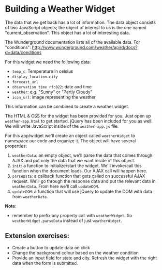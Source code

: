 # Building a Weather Widget

The data that we get back has a lot of information. The data object consists of two JavaScript objects; the object of interest to us is the one named "current_observation". This object has a lot of interesting data.

The Wunderground documentation lists all of the available data. For "conditions": http://www.wunderground.com/weather/api/d/docs?d=data/conditions

For this widget we need the following data:

* `temp_c`: Temperature in celsius
* `display_location.city`
* `forecast_url`
* `observation_time_rfc822`: date and time
* `weather`: e.g. "Sunny" or "Partly Cloudy"
* `icon_url`: image representing the weather


This information can be combined to create a weather widget.

The HTML & CSS for the widget has been provided for you. Just open up `weather-app.html` to get started. jQuery has been included for you as well. We will write JavaScript inside of the `weather-app.js` file.
 
For this app/widget we'll create an object called `weatherWidget` to namespace our code and organize it. The object will have several properties:

1. `weatherData`: an empty object, we'll parse the data that comes through AJAX and put only the data that we want inside of this object.
2. `init`: a function to initialize/start the widget. We'll invoke/call this function when the document loads. Our AJAX call will happen here.
3. `parseData`: a callback function that gets called on successful AJAX request. We'll go through the response data and put the relevant data in `weatherData`. From here we'll call `updateDOM`.
4. `updateDOM`: a function that will use jQuery to update the DOM with data from `weatherData`.

**Note**:

- remember to prefix any property call with `weatherWidget`. So `weatherWidget.parseData` instead of just `weatherWidget`.


## Extension exercises:

* Create a button to update data on click
* Change the background colour based on the weather condition
* Provide an input field for state and city. Refresh the widget with the right data when the form is submitted.
